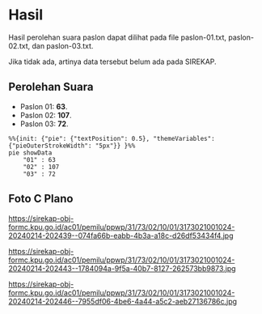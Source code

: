 # Hasil

Hasil perolehan suara paslon dapat dilihat pada file paslon-01.txt, paslon-02.txt, dan paslon-03.txt.

Jika tidak ada, artinya data tersebut belum ada pada SIREKAP.

## Perolehan Suara

 * Paslon 01: **63**.
 * Paslon 02: **107**.
 * Paslon 03: **72**.

```mermaid
%%{init: {"pie": {"textPosition": 0.5}, "themeVariables": {"pieOuterStrokeWidth": "5px"}} }%%
pie showData
    "01" : 63
    "02" : 107
    "03" : 72
```
## Foto C Plano

https://sirekap-obj-formc.kpu.go.id/ac01/pemilu/ppwp/31/73/02/10/01/3173021001024-20240214-202439--074fa66b-eabb-4b3a-a18c-d26df53434f4.jpg

https://sirekap-obj-formc.kpu.go.id/ac01/pemilu/ppwp/31/73/02/10/01/3173021001024-20240214-202443--1784094a-9f5a-40b7-8127-262573bb9873.jpg

https://sirekap-obj-formc.kpu.go.id/ac01/pemilu/ppwp/31/73/02/10/01/3173021001024-20240214-202446--7955df06-4be6-4a44-a5c2-aeb27136786c.jpg
